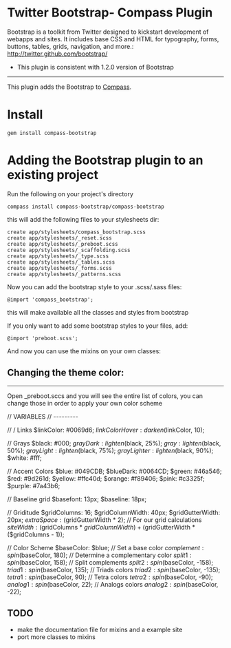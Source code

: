 Twitter Bootstrap- Compass Plugin
================================

Bootstrap is a toolkit from Twitter designed to kickstart development of webapps and sites.
It includes base CSS and HTML for typography, forms, buttons, tables, grids, navigation, and more.: <http://twitter.github.com/bootstrap/>

* This plugin is consistent with 1.2.0 version of Bootstrap  
------------------------------------------------------------

This plugin adds the Bootstrap to [Compass](http://compass-style.org/).

Install
=======

    gem install compass-bootstrap



Adding the Bootstrap plugin to an existing project
============================================

Run the following on your project's directory

    compass install compass-bootstrap/compass-bootstrap 
    
this will add the following files to your stylesheets dir:

    create app/stylesheets/compass_bootstrap.scss 
    create app/stylesheets/_reset.scss 
    create app/stylesheets/_preboot.scss 
    create app/stylesheets/_scaffolding.scss 
    create app/stylesheets/_type.scss 
    create app/stylesheets/_tables.scss 
    create app/stylesheets/_forms.scss 
    create app/stylesheets/_patterns.scss 

Now you can add the bootstrap style to your .scss/.sass files:

    @import 'compass_bootstrap';
    
this will make available all the classes and styles from bootstrap 

If you only want to add some bootstrap styles to your files, add:

    @import 'preboot.scss';

And now you can use the mixins on your own classes:


## Changing the theme color:
-----------------------------

Open _preboot.sccs and you will see the entire list of colors, you can change those in order to apply your own color scheme

// VARIABLES
// ---------

// / Links
$linkColor:         #0069d6;
$linkColorHover:    darken($linkColor, 10);

// Grays
$black:             #000;
$grayDark:          lighten($black, 25%);
$gray:              lighten($black, 50%);
$grayLight:         lighten($black, 75%);
$grayLighter:       lighten($black, 90%);
$white:             #fff;

// Accent Colors
$blue:              #049CDB;
$blueDark:          #0064CD;
$green:             #46a546;
$red:               #9d261d;
$yellow:            #ffc40d;
$orange:            #f89406;
$pink:              #c3325f;
$purple:            #7a43b6;

// Baseline grid
$basefont:          13px;
$baseline:          18px;

// Griditude
$gridColumns:       16;
$gridColumnWidth:   40px;
$gridGutterWidth:   20px;
$extraSpace:        ($gridGutterWidth * 2); // For our grid calculations
$siteWidth:         ($gridColumns * $gridColumnWidth) + ($gridGutterWidth * ($gridColumns - 1));

// Color Scheme
$baseColor:         $blue;                  // Set a base color
$complement:        spin($baseColor, 180);  // Determine a complementary color
$split1:            spin($baseColor, 158);  // Split complements
$split2:            spin($baseColor, -158);
$triad1:            spin($baseColor, 135);  // Triads colors
$triad2:            spin($baseColor, -135);
$tetra1:            spin($baseColor, 90);   // Tetra colors
$tetra2:            spin($baseColor, -90);
$analog1:           spin($baseColor, 22);   // Analogs colors
$analog2:           spin($baseColor, -22);


## TODO

* make the documentation file for mixins and a example site
* port more classes to mixins

